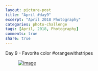 ```yaml
---
layout: picture-post
title: "April #day9"
excerpt: "April 2018 Photography"
categories: photo-challenge
tags: [April, 2018, Photography]
comments: true
share: true
---
```

Day 9 - Favorite color #orangewithstripes


<figure>
	<a href="{{site.url}}/images/photo-challenge/april-2018/day9.jpeg"><img src="{{site.url}}/images/photo-challenge/april-2018/day9.jpeg" alt="image"></a>
</figure>
